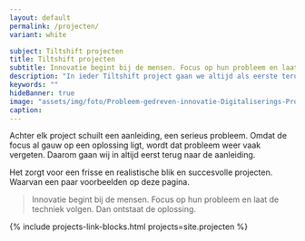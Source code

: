```yaml
---
layout: default
permalink: /projecten/
variant: white

subject: Tiltshift projecten
title: Tiltshift projecten
subtitle: Innovatie begint bij de mensen. Focus op hun probleem en laat de techniek volgen. Dan ontstaat de oplossing.
description: "In ieder Tiltshift project gaan we altijd als eerste terug naar de aanleiding."
keywords: ""
hideBanner: true
image: "assets/img/foto/Probleem-gedreven-innovatie-Digitaliserings-Projecten.jpg"
caption:
---
```

Achter elk project schuilt een aanleiding, een serieus probleem. Omdat de focus al gauw op een oplossing ligt, wordt dat probleem weer vaak vergeten. Daarom gaan wij in altijd eerst terug naar de aanleiding. 

Het zorgt voor een frisse en realistische blik en succesvolle projecten. Waarvan een paar voorbeelden op deze pagina.

> Innovatie begint bij de mensen. Focus op hun probleem en laat de techniek volgen. Dan ontstaat de oplossing.

{% include projects-link-blocks.html projects=site.projecten %}
